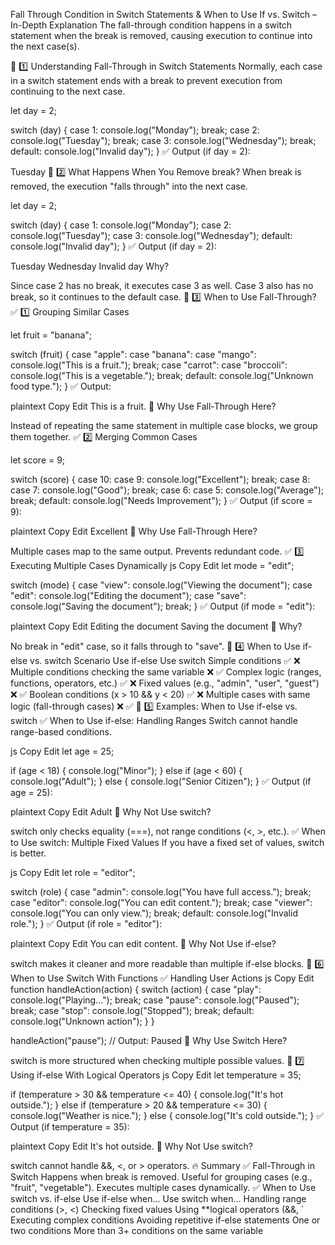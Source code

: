 Fall Through Condition in Switch Statements & When to Use If vs. Switch – In-Depth Explanation
The fall-through condition happens in a switch statement when the break is removed, causing execution to continue into the next case(s).

📌 1️⃣ Understanding Fall-Through in Switch Statements
Normally, each case in a switch statement ends with a break to prevent execution from continuing to the next case.


let day = 2;

switch (day) {
    case 1:
        console.log("Monday");
        break;
    case 2:
        console.log("Tuesday");
        break;
    case 3:
        console.log("Wednesday");
        break;
    default:
        console.log("Invalid day");
}
✅ Output (if day = 2):


Tuesday
📌 2️⃣ What Happens When You Remove break?
When break is removed, the execution "falls through" into the next case.

let day = 2;

switch (day) {
    case 1:
        console.log("Monday");
    case 2:
        console.log("Tuesday");
    case 3:
        console.log("Wednesday");
    default:
        console.log("Invalid day");
}
✅ Output (if day = 2):


Tuesday
Wednesday
Invalid day
Why?

Since case 2 has no break, it executes case 3 as well.
Case 3 also has no break, so it continues to the default case.
📌 3️⃣ When to Use Fall-Through?
✅ 1️⃣ Grouping Similar Cases

let fruit = "banana";

switch (fruit) {
    case "apple":
    case "banana":
    case "mango":
        console.log("This is a fruit.");
        break;
    case "carrot":
    case "broccoli":
        console.log("This is a vegetable.");
        break;
    default:
        console.log("Unknown food type.");
}
✅ Output:

plaintext
Copy
Edit
This is a fruit.
🔹 Why Use Fall-Through Here?

Instead of repeating the same statement in multiple case blocks, we group them together.
✅ 2️⃣ Merging Common Cases

let score = 9;

switch (score) {
    case 10:
    case 9:
        console.log("Excellent");
        break;
    case 8:
    case 7:
        console.log("Good");
        break;
    case 6:
    case 5:
        console.log("Average");
        break;
    default:
        console.log("Needs Improvement");
}
✅ Output (if score = 9):

plaintext
Copy
Edit
Excellent
🔹 Why Use Fall-Through Here?

Multiple cases map to the same output.
Prevents redundant code.
✅ 3️⃣ Executing Multiple Cases Dynamically
js
Copy
Edit
let mode = "edit";

switch (mode) {
    case "view":
        console.log("Viewing the document");
    case "edit":
        console.log("Editing the document");
    case "save":
        console.log("Saving the document");
        break;
}
✅ Output (if mode = "edit"):

plaintext
Copy
Edit
Editing the document
Saving the document
🔹 Why?

No break in "edit" case, so it falls through to "save".
📌 4️⃣ When to Use if-else vs. switch
Scenario	Use if-else	Use switch
Simple conditions	✅	❌
Multiple conditions checking the same variable	❌	✅
Complex logic (ranges, functions, operators, etc.)	✅	❌
Fixed values (e.g., "admin", "user", "guest")	❌	✅
Boolean conditions (x > 10 && y < 20)	✅	❌
Multiple cases with same logic (fall-through cases)	❌	✅
📌 5️⃣ Examples: When to Use if-else vs. switch
✅ When to Use if-else: Handling Ranges
Switch cannot handle range-based conditions.

js
Copy
Edit
let age = 25;

if (age < 18) {
    console.log("Minor");
} else if (age < 60) {
    console.log("Adult");
} else {
    console.log("Senior Citizen");
}
✅ Output (if age = 25):

plaintext
Copy
Edit
Adult
🔹 Why Not Use switch?

switch only checks equality (===), not range conditions (<, >, etc.).
✅ When to Use switch: Multiple Fixed Values
If you have a fixed set of values, switch is better.

js
Copy
Edit
let role = "editor";

switch (role) {
    case "admin":
        console.log("You have full access.");
        break;
    case "editor":
        console.log("You can edit content.");
        break;
    case "viewer":
        console.log("You can only view.");
        break;
    default:
        console.log("Invalid role.");
}
✅ Output (if role = "editor"):

plaintext
Copy
Edit
You can edit content.
🔹 Why Not Use if-else?

switch makes it cleaner and more readable than multiple if-else blocks.
📌 6️⃣ When to Use Switch With Functions
✅ Handling User Actions
js
Copy
Edit
function handleAction(action) {
    switch (action) {
        case "play":
            console.log("Playing...");
            break;
        case "pause":
            console.log("Paused");
            break;
        case "stop":
            console.log("Stopped");
            break;
        default:
            console.log("Unknown action");
    }
}

handleAction("pause"); // Output: Paused
🔹 Why Use Switch Here?

switch is more structured when checking multiple possible values.
📌 7️⃣ Using if-else With Logical Operators
js
Copy
Edit
let temperature = 35;

if (temperature > 30 && temperature <= 40) {
    console.log("It's hot outside.");
} else if (temperature > 20 && temperature <= 30) {
    console.log("Weather is nice.");
} else {
    console.log("It's cold outside.");
}
✅ Output (if temperature = 35):

plaintext
Copy
Edit
It's hot outside.
🔹 Why Not Use switch?

switch cannot handle &&, <, or > operators.
🔥 Summary
✅ Fall-Through in Switch
Happens when break is removed.
Useful for grouping cases (e.g., "fruit", "vegetable").
Executes multiple cases dynamically.
✅ When to Use switch vs. if-else
Use if-else when...	Use switch when...
Handling range conditions (>, <)	Checking fixed values
Using **logical operators (&&, `	
Executing complex conditions	Avoiding repetitive if-else statements
One or two conditions	More than 3+ conditions on the same variable
